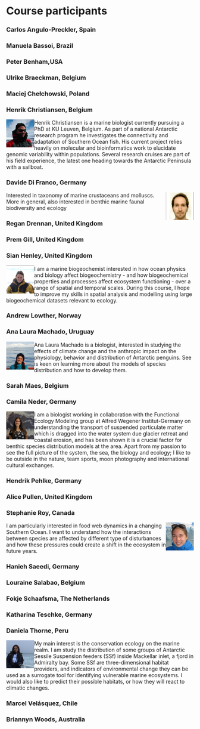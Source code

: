 # Course participants

### Carlos	Angulo-Preckler, Spain

### Manuela	Bassoi, Brazil

### Peter	Benham,USA

### Ulrike	Braeckman, Belgium

### Maciej	Chełchowski, Poland

### Henrik	Christiansen, Belgium
<img src="/images/participants/HenrikChristiansen.jpg" alt="Henrik" title="Henrik" width="75"  align="left"/> Henrik Christiansen is a marine biologist currently pursuing a PhD at KU Leuven, Belgium. As part of a national Antarctic research program he investigates the connectivity and adaptation of Southern Ocean fish. His current project relies heavily on molecular and bioinformatics work to elucidate genomic variability within populations. Several research cruises are part of his field experience, the latest one heading towards the Antarctic Peninsula with a sailboat.

### Davide	Di Franco, Germany
<img src="/images/participants/DavideDiFranco.jpg" alt="Davide" title="Davide" width="75"  align="right"/> Interested in taxonomy of marine crustaceans and molluscs. More in general, also interested in benthic marine faunal biodiversity and ecology

### Regan	Drennan, United Kingdom

### Prem	Gill, United Kingdom

### Sian	Henley,	United Kingdom
<img src="/images/participants/SianHenley.jpg" alt="Sian" title="Sian" width="75"  align="left"/>I am a marine biogeochemist interested in how ocean physics and biology affect biogeochemistry - and how biogeochemical properties and processes affect ecosystem functioning - over a range of spatial and temporal scales. During this course, I hope to improve my skills in spatial analysis and modelling using large biogeochemical datasets relevant to ecology.

### Andrew	Lowther,	Norway

### Ana Laura	Machado,	Uruguay
<img src="/images/participants/AnaLauraMachado.jpg" alt="Ana Laura" title="Ana Laura" width="75"  align="left"/>Ana Laura	Machado is a biologist, interested in studying the effects of climate change and the anthropic impact on the physiology, behavior and distribution of Antarctic penguins. See is keen on learning more about the models of species distribution and how to develop them.

### Sarah	Maes, Belgium

### Camila	Neder, Germany
<img src="/images/participants/CamilaNeder.jpg" alt="Camila" title="Camila" width="75"  align="left"/> I am  a biologist working in collaboration with the Functional Ecology Modeling group at Alfred Wegener Institut-Germany on understanding the transport of suspended particulate matter which is dragged into the water system due glacier retreat and coastal erosion, and has been shown it is a crucial factor for benthic species distribution models at the area. Apart from my passion to see the full picture of the system, the sea, the biology and ecology; I like to be outside in the nature, team sports, moon photography and international cultural exchanges.

### Hendrik	Pehlke, Germany

### Alice	Pullen, United Kingdom

### Stephanie	Roy,	Canada
<img src="/images/participants/StephanieRoy.jpg" alt="Stephanie" title="Stephanie" width="75"  align="right"/>I am particularly interested in food web dynamics in a changing Southern Ocean. I want to understand how the interactions between species are affected by different type of disturbances and how these pressures could create a shift in the ecosystem in future years. 

### Hanieh	Saeedi, Germany

### Louraine	Salabao, Belgium

### Fokje	Schaafsma,	The Netherlands

### Katharina	Teschke, Germany

### Daniela	Thorne,	Peru
<img src="/images/participants/DanielaThorne.jpg" alt="Daniela	Thorne" title="Daniela	Thorne" width="75"  align="left"/>My main interest is the conservation ecology on the marine realm. I am study the distribution of some groups of Antarctic Sessile Suspension feeders (SSf) inside Mackellar inlet, a fjord in Admiralty bay. 
Some SSf are three-dimensional habitat providers, and indicators of environmental change they can be used as a surrogate tool for identifying vulnerable marine ecosystems.
I would also like to predict their possible habitats, or how they will react to climatic changes. 

### Marcel	Velásquez,	Chile

### Briannyn	Woods,	Australia
